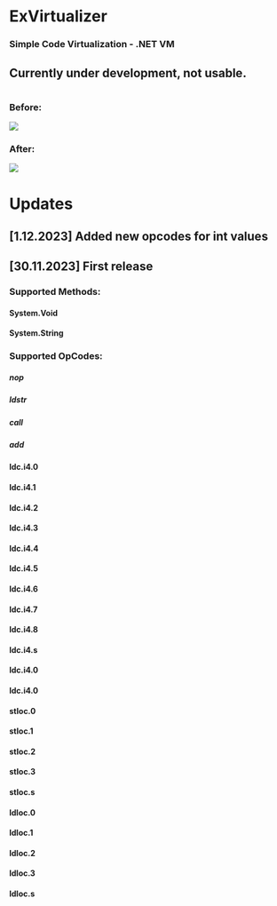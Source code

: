 # ExVirtualizer 
### Simple Code Virtualization - .NET VM
## Currently under development, not usable.

#
### Before:
![](https://cdn.discordapp.com/attachments/1139982456204841003/1179802912583589979/before.png)

### After:
![](https://cdn.discordapp.com/attachments/1139982456204841003/1179804320481423400/after.png)

# Updates
## [1.12.2023] Added new opcodes for int values 
## [30.11.2023] First release

### Supported Methods:
#### System.Void
#### System.String

### Supported OpCodes:
##### nop
##### ldstr
##### call
##### add
#### ldc.i4.0
#### ldc.i4.1
#### ldc.i4.2
#### ldc.i4.3
#### ldc.i4.4
#### ldc.i4.5
#### ldc.i4.6
#### ldc.i4.7
#### ldc.i4.8
#### ldc.i4.s
#### ldc.i4.0
#### ldc.i4.0
#### stloc.0
#### stloc.1
#### stloc.2
#### stloc.3
#### stloc.s
#### ldloc.0
#### ldloc.1
#### ldloc.2
#### ldloc.3
#### ldloc.s
